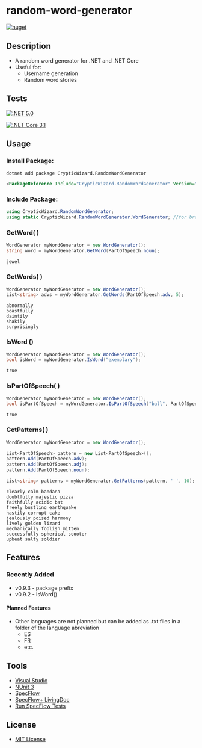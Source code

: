# random-word-generator
[![nuget](https://img.shields.io/badge/nuget-v0.9.3-blue)](https://www.nuget.org/packages/CrypticWizard.RandomWordGenerator)
## Description
* A random word generator for .NET and .NET Core
* Useful for:
  * Username generation
  * Random word stories
## Tests
[![.NET 5.0](https://github.com/cryptic-wizard/random-word-generator/actions/workflows/dotnet.yml/badge.svg)](https://github.com/cryptic-wizard/random-word-generator/actions/workflows/dotnet.yml)

[![.NET Core 3.1](https://github.com/cryptic-wizard/random-word-generator/actions/workflows/dotnetcore.yml/badge.svg)](https://github.com/cryptic-wizard/random-word-generator/actions/workflows/dotnetcore.yml)

## Usage
### Install Package:
```Text
dotnet add package CrypticWizard.RandomWordGenerator
```
```xml
<PackageReference Include="CrypticWizard.RandomWordGenerator" Version="0.9.3"/>
```

### Include Package:
```C#
using CrypticWizard.RandomWordGenerator;
using static CrypticWizard.RandomWordGenerator.WordGenerator; //for brevity, not required
```

### GetWord( )
```C#
WordGenerator myWordGenerator = new WordGenerator();
string word = myWordGenerator.GetWord(PartOfSpeech.noun);
```
```Text
jewel
```

### GetWords( )
```C#
WordGenerator myWordGenerator = new WordGenerator();
List<string> advs = myWordGenerator.GetWords(PartOfSpeech.adv, 5);
```
```Text
abnormally
boastfully
daintily
shakily
surprisingly
```

### IsWord ()
```C#
WordGenerator myWordGenerator = new WordGenerator();
bool isWord = myWordGenerator.IsWord("exemplary");
```
```Text
true
```

### IsPartOfSpeech( )
```C#
WordGenerator myWordGenerator = new WordGenerator();
bool isPartOfSpeech = myWordGenerator.IsPartOfSpeech("ball", PartOfSpeech.noun);
```
```Text
true
```

### GetPatterns( )
```C#
WordGenerator myWordGenerator = new WordGenerator();

List<PartOfSpeech> pattern = new List<PartOfSpeech>();
pattern.Add(PartOfSpeech.adv);
pattern.Add(PartOfSpeech.adj);
pattern.Add(PartOfSpeech.noun);

List<string> patterns = myWordGenerator.GetPatterns(pattern, ' ', 10);
```
```Text
clearly calm bandana
doubtfully majestic pizza
faithfully acidic bat
freely bustling earthquake
hastily corrupt cake
jealously poised harmony
lively golden lizard
mechanically foolish mitten
successfully spherical scooter
upbeat salty soldier
```

## Features
### Recently Added
* v0.9.3 - package prefix
* v0.9.2 - IsWord()
#### Planned Features
* Other languages are not planned but can be added as .txt files in a folder of the language abreviation
  * ES
  * FR
  * etc.

## Tools
* [Visual Studio](https://visualstudio.microsoft.com/vs/)
* [NUnit 3](https://nunit.org/)
* [SpecFlow](https://specflow.org/tools/specflow/)
* [SpecFlow+ LivingDoc](https://specflow.org/tools/living-doc/)
* [Run SpecFlow Tests](https://github.com/marketplace/actions/run-specflow-tests)
## License
* [MIT License](https://github.com/cryptic-wizard/random-word-generator/blob/main/LICENSE.md)
